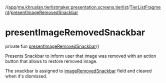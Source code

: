 //[app](../../../index.md)/[me.khruslan.tierlistmaker.presentation.screens.tierlist](../index.md)/[TierListFragment](index.md)/[presentImageRemovedSnackbar](present-image-removed-snackbar.md)

# presentImageRemovedSnackbar

private fun [presentImageRemovedSnackbar](present-image-removed-snackbar.md)()

Presents Snackbar to inform user that image was removed with an action button that allows to restore removed image.

The snackbar is assigned to [imageRemovedSnackbar](image-removed-snackbar.md) field and cleared when it's dismissed.
